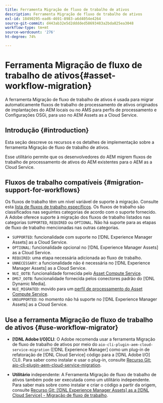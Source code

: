 ```yaml
---
title: Ferramenta Migração de fluxo de trabalho de ativos
description: Ferramenta Migração de fluxo de trabalho de ativos
exl-id: 18490295-ead6-4691-8983-a6d4054e4264
source-git-commit: d443ab32e5d2dddded58693483a2bda825ea3048
workflow-type: tm+mt
source-wordcount: '276'
ht-degree: 74%

---
```


# Ferramenta Migração de fluxo de trabalho de ativos{#asset-workflow-migration}

A ferramenta Migração de fluxo de trabalho de ativos é usada para migrar automaticamente fluxos de trabalho de processamento de ativos originados de implantações do AEM locais ou no AMS para perfis de processamento e Configurações OSGi, para uso no AEM Assets as a Cloud Service.

## Introdução {#introduction}

Esta seção descreve os recursos e os detalhes de implementação sobre a ferramenta Migração de fluxo de trabalho de ativos.

Esse utilitário permite que os desenvolvedores do AEM migrem fluxos de trabalho de processamento de ativos do AEM existentes para o AEM as a Cloud Service.

## Fluxos de trabalho compatíveis {#migration-support-for-workflows}

Os fluxos de trabalho têm um nível variável de suporte à migração. Consulte esta [lista de fluxos de trabalho específicos](https://github.com/adobe/aem-cloud-migration/blob/master/src/main/resources/workflowSteps.properties). Os fluxos de trabalho são classificados nas seguintes categorias de acordo com o suporte fornecido. A Adobe oferece suporte à migração dos fluxos de trabalho listados nas categorias `SUPPORTED`, `REQUIRED` ou `OPTIONAL`. Não há suporte para as etapas de fluxo de trabalho mencionadas nas outras categorias.

* `SUPPORTED`: funcionalidade com suporte no [!DNL Experience Manager Assets] as a Cloud Service.
* `OPTIONAL`: funcionalidade opcional no [!DNL Experience Manager Assets] as a Cloud Service.
* `REQUIRED`: uma etapa necessária adicionada ao fluxo de trabalho.
* `UNNECESSARY`: a funcionalidade não é necessária no [!DNL Experience Manager Assets] as a Cloud Service.
* `NUI_OOTB`: funcionalidade fornecida pelo [Asset Compute Service](/help/assets/asset-microservices-configure-and-use.md).
* `DMS7_OOTB`: funcionalidade fornecida pelos conectores padrão do [!DNL Dynamic Media].
* `NUI_MIGRATED`: movido para um [perfil de processamento do Asset Compute Service](/help/assets/asset-microservices-configure-and-use.md).
* `UNSUPPORTED`: no momento não há suporte no [!DNL Experience Manager Assets] as a Cloud Service.

## Use a ferramenta Migração de fluxo de trabalho de ativos {#use-workflow-migrator}

* **[!DNL Adobe I/O]CLI**: O Adobe recomenda usar a ferramenta Migração de fluxo de trabalho de ativos por meio do  `aio-cli-plugin-aem-cloud-service-migration` ([!DNL Experience Manager] como um plug-in de refatoração de  [!DNL Cloud Service] código para a  [!DNL Adobe I/O] CLI). Para saber como instalar e usar o plug-in, consulte [Recurso Git: aio-cli-plugin-aem-cloud-service-migration](https://github.com/adobe/aio-cli-plugin-aem-cloud-service-migration#introduction).

* **Utilitário** independente: A Ferramenta Migração de fluxo de trabalho de ativos também pode ser executada como um utilitário independente. Para saber mais sobre como instalar e criar o código a partir da origem, consulte [Recurso Git: [!DNL Experience Manager Assets] as a [!DNL Cloud Service] - Migração de fluxo de trabalho](https://github.com/adobe/aem-cloud-migration).
